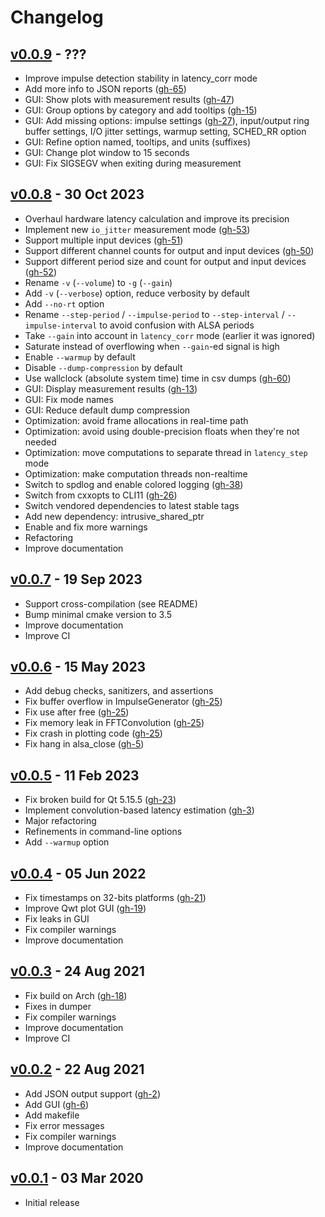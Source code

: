 # Changelog

## [v0.0.9][v0.0.9] - ???

* Improve impulse detection stability in latency_corr mode
* Add more info to JSON reports ([gh-65][gh-65])
* GUI: Show plots with measurement results ([gh-47][gh-47])
* GUI: Group options by category and add tooltips ([gh-15][gh-15])
* GUI: Add missing options: impulse settings ([gh-27][gh-27]), input/output ring buffer settings, I/O jitter settings, warmup setting, SCHED_RR option
* GUI: Refine option named, tooltips, and units (suffixes)
* GUI: Change plot window to 15 seconds
* GUI: Fix SIGSEGV when exiting during measurement

[v0.0.9]: https://github.com/gavv/signal-estimator/releases/tag/v0.0.9

[gh-15]: https://github.com/gavv/signal-estimator/issues/15
[gh-27]: https://github.com/gavv/signal-estimator/issues/27
[gh-47]: https://github.com/gavv/signal-estimator/issues/47
[gh-65]: https://github.com/gavv/signal-estimator/issues/65

## [v0.0.8][v0.0.8] - 30 Oct 2023

* Overhaul hardware latency calculation and improve its precision
* Implement new `io_jitter` measurement mode ([gh-53][gh-53])
* Support multiple input devices ([gh-51][gh-51])
* Support different channel counts for output and input devices ([gh-50][gh-50])
* Support different period size and count for output and input devices ([gh-52][gh-52])
* Rename `-v` (`--volume`) to `-g` (`--gain`)
* Add `-v` (`--verbose`) option, reduce verbosity by default
* Add `--no-rt` option
* Rename `--step-period` / `--impulse-period` to `--step-interval` / `--impulse-interval` to avoid confusion with ALSA periods
* Take `--gain` into account in `latency_corr` mode (earlier it was ignored)
* Saturate instead of overflowing when `--gain`-ed signal is high
* Enable `--warmup` by default
* Disable `--dump-compression` by default
* Use wallclock (absolute system time) time in csv dumps ([gh-60][gh-60])
* GUI: Display measurement results ([gh-13][gh-13])
* GUI: Fix mode names
* GUI: Reduce default dump compression
* Optimization: avoid frame allocations in real-time path
* Optimization: avoid using double-precision floats when they're not needed
* Optimization: move computations to separate thread in `latency_step` mode
* Optimization: make computation threads non-realtime
* Switch to spdlog and enable colored logging ([gh-38][gh-38])
* Switch from cxxopts to CLI11 ([gh-26][gh-26])
* Switch vendored dependencies to latest stable tags
* Add new dependency: intrusive_shared_ptr
* Enable and fix more warnings
* Refactoring
* Improve documentation

[v0.0.8]: https://github.com/gavv/signal-estimator/releases/tag/v0.0.8

[gh-13]: https://github.com/gavv/signal-estimator/issues/13
[gh-26]: https://github.com/gavv/signal-estimator/issues/26
[gh-38]: https://github.com/gavv/signal-estimator/issues/38
[gh-50]: https://github.com/gavv/signal-estimator/issues/50
[gh-51]: https://github.com/gavv/signal-estimator/issues/51
[gh-52]: https://github.com/gavv/signal-estimator/issues/52
[gh-53]: https://github.com/gavv/signal-estimator/issues/53
[gh-60]: https://github.com/gavv/signal-estimator/issues/60

## [v0.0.7][v0.0.7] - 19 Sep 2023

* Support cross-compilation (see README)
* Bump minimal cmake version to 3.5
* Improve documentation
* Improve CI

[v0.0.7]: https://github.com/gavv/signal-estimator/releases/tag/v0.0.7

## [v0.0.6][v0.0.6] - 15 May 2023

* Add debug checks, sanitizers, and assertions
* Fix buffer overflow in ImpulseGenerator ([gh-25][gh-25])
* Fix use after free ([gh-25][gh-25])
* Fix memory leak in FFTConvolution ([gh-25][gh-25])
* Fix crash in plotting code ([gh-25][gh-25])
* Fix hang in alsa_close ([gh-5][gh-5])

[v0.0.6]: https://github.com/gavv/signal-estimator/releases/tag/v0.0.6

[gh-25]: https://github.com/gavv/signal-estimator/issues/25
[gh-5]: https://github.com/gavv/signal-estimator/issues/5

## [v0.0.5][v0.0.5] - 11 Feb 2023

* Fix broken build for Qt 5.15.5 ([gh-23][gh-23])
* Implement convolution-based latency estimation ([gh-3][gh-3])
* Major refactoring
* Refinements in command-line options
* Add `--warmup` option

[v0.0.5]: https://github.com/gavv/signal-estimator/releases/tag/v0.0.5

[gh-23]: https://github.com/gavv/signal-estimator/issues/23
[gh-3]: https://github.com/gavv/signal-estimator/issues/3

## [v0.0.4][v0.0.4] - 05 Jun 2022

* Fix timestamps on 32-bits platforms ([gh-21][gh-21])
* Improve Qwt plot GUI ([gh-19][gh-19])
* Fix leaks in GUI
* Fix compiler warnings
* Improve documentation

[v0.0.4]: https://github.com/gavv/signal-estimator/releases/tag/v0.0.4

[gh-19]: https://github.com/gavv/signal-estimator/issues/19
[gh-21]: https://github.com/gavv/signal-estimator/issues/21

## [v0.0.3][v0.0.3] - 24 Aug 2021

* Fix build on Arch ([gh-18][gh-18])
* Fixes in dumper
* Fix compiler warnings
* Improve documentation
* Improve CI

[v0.0.3]: https://github.com/gavv/signal-estimator/releases/tag/v0.0.3

[gh-18]: https://github.com/gavv/signal-estimator/issues/18

## [v0.0.2][v0.0.2] - 22 Aug 2021

* Add JSON output support ([gh-2][gh-2])
* Add GUI ([gh-6][gh-6])
* Add makefile
* Fix error messages
* Fix compiler warnings
* Improve documentation

[v0.0.2]: https://github.com/gavv/signal-estimator/releases/tag/v0.0.2

[gh-2]: https://github.com/gavv/signal-estimator/issues/2
[gh-6]: https://github.com/gavv/signal-estimator/issues/6

## [v0.0.1][v0.0.1] - 03 Mar 2020

* Initial release

[v0.0.1]: https://github.com/gavv/signal-estimator/releases/tag/v0.0.1
